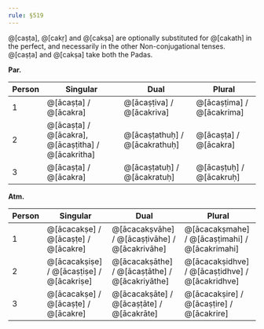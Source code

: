 ```yaml
---
rule: §519
---
```


@[caṣṭa], @[cakṛ] and @[cakṣa] are optionally substituted for @[cakath] in the perfect, and necessarily in the other Non-conjugational tenses. @[caṣṭa] and @[cakṣa] take both the Padas.

**Par.**

| Person | Singular | Dual | Plural |
|--------|----------|------|---------|
| 1 | @[ācaṣṭa] / @[ācakra] | @[ācaṣṭiva] / @[ācakriva] | @[ācaṣṭima] / @[ācakrima] |
| 2 | @[ācaṣṭa] / @[ācakra], @[ācaṣṭitha] / @[ācakritha] | @[ācaṣṭathuḥ] / @[ācakrathuḥ] | @[ācaṣṭa] / @[ācakra] |
| 3 | @[ācaṣṭa] / @[ācakra] | @[ācaṣṭatuḥ] / @[ācakratuḥ] | @[ācaṣṭuḥ] / @[ācakruḥ] |

**Atm.**

| Person | Singular | Dual | Plural |
|--------|----------|------|---------|
| 1 | @[ācacakṣe] / @[ācaṣṭe] / @[ācakre] | @[ācacakṣvāhe] / @[ācaṣṭivāhe] / @[ācakrivāhe] | @[ācacakṣmahe] / @[ācaṣṭimahi] / @[ācakrimahi] |
| 2 | @[ācacakṣiṣe] / @[ācaṣṭiṣe] / @[ācakriṣe] | @[ācacakṣāthe] / @[ācaṣṭāthe] / @[ācakriyāthe] | @[ācacakṣidhve] / @[ācaṣṭidhve] / @[ācakridhve] |
| 3 | @[ācacakṣe] / @[ācaṣṭe] / @[ācakre] | @[ācacakṣāte] / @[ācaṣṭāte] / @[ācakrāte] | @[ācacakṣire] / @[ācaṣṭire] / @[ācakrire] |